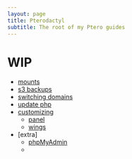 ```yaml
---
layout: page
title: Pterodactyl
subtitle: The root of my Ptero guides
---
```

# WIP

* [mounts](mounts)
* [s3 backups](s3-backups)
* [switching domains](switching-domains)
* [update php](update-php)
* [customizing](customizing)
  * [panel](customizing/panel)
  * [wings](customizing/wings)
* [extra]
  * [phpMyAdmin](extra/pma)
  *
